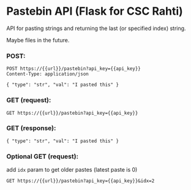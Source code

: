 # Pastebin API (Flask for CSC Rahti)

API for pasting strings and returning the last (or specified index) string. 

Maybe files in the future.

### POST:

```
POST https://{{url}}/pastebin?api_key={{api_key}}
Content-Type: application/json

{ "type": "str", "val": "I pasted this" }

```
### GET (request):
```
GET https://{{url}}/pastebin?api_key={{api_key}}
```

### GET (response):
```
{ "type": "str", "val": "I pasted this" }
```

### Optional GET (request):
add `idx` param to get older pastes (latest paste is 0)

```
GET https://{{url}}/pastebin?api_key={{api_key}}&idx=2
```
